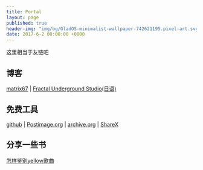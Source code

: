 ```yaml
---
title: Portal
layout: page
published: true
header-img: "img/bg/GladOS-minimalist-wallpaper-742621195.pixel-art.svg"
date: 2017-6-2 00:00:00 +0800
---
```

这里相当于友链吧

博客
----

[matrix67](http://www.matrix67.com/blog/) | [Fractal Underground Studio(日语)](http://fractal-ihi.sblo.jp/)

免费工具
--------

[github](https://github.com "git管理 / 静态网站服务器") | [Postimage.org](https://postimages.org/ "图片托管 / 图片上传") | [archive.org](https://archive.org/ "存档网页") | [ShareX](https://getsharex.com/)

分享一些书
----------

[怎样鉴别yellow歌曲](/pdf/yellow_music.pdf)
